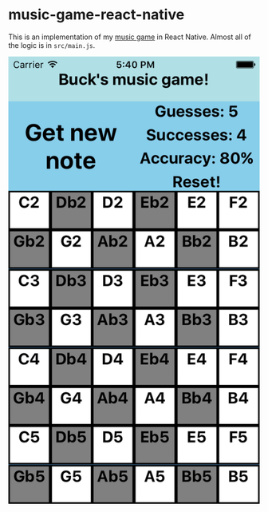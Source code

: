 # music-game-react-native

This is an implementation of my [music game](http://shlegeris.com/music-game/) in React Native.
Almost all of the logic is in `src/main.js`.

![screenshot](./screenshot.png)

